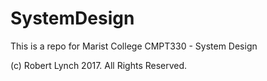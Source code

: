 # SystemDesign
This is a repo for Marist College CMPT330 - System Design

(c) Robert Lynch 2017. All Rights Reserved.
